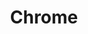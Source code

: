 ---
cloudinary_convert: false
published: published
slug: chrome
title: Chrome
start: January 01, 2000
---